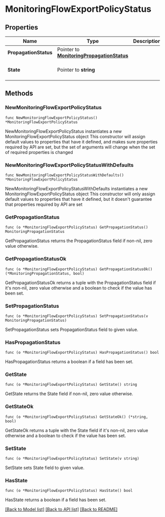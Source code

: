 # MonitoringFlowExportPolicyStatus

## Properties

Name | Type | Description | Notes
------------ | ------------- | ------------- | -------------
**PropagationStatus** | Pointer to [**MonitoringPropagationStatus**](monitoringPropagationStatus.md) |  | [optional] 
**State** | Pointer to **string** |  | [optional] [default to "disabled"]

## Methods

### NewMonitoringFlowExportPolicyStatus

`func NewMonitoringFlowExportPolicyStatus() *MonitoringFlowExportPolicyStatus`

NewMonitoringFlowExportPolicyStatus instantiates a new MonitoringFlowExportPolicyStatus object
This constructor will assign default values to properties that have it defined,
and makes sure properties required by API are set, but the set of arguments
will change when the set of required properties is changed

### NewMonitoringFlowExportPolicyStatusWithDefaults

`func NewMonitoringFlowExportPolicyStatusWithDefaults() *MonitoringFlowExportPolicyStatus`

NewMonitoringFlowExportPolicyStatusWithDefaults instantiates a new MonitoringFlowExportPolicyStatus object
This constructor will only assign default values to properties that have it defined,
but it doesn't guarantee that properties required by API are set

### GetPropagationStatus

`func (o *MonitoringFlowExportPolicyStatus) GetPropagationStatus() MonitoringPropagationStatus`

GetPropagationStatus returns the PropagationStatus field if non-nil, zero value otherwise.

### GetPropagationStatusOk

`func (o *MonitoringFlowExportPolicyStatus) GetPropagationStatusOk() (*MonitoringPropagationStatus, bool)`

GetPropagationStatusOk returns a tuple with the PropagationStatus field if it's non-nil, zero value otherwise
and a boolean to check if the value has been set.

### SetPropagationStatus

`func (o *MonitoringFlowExportPolicyStatus) SetPropagationStatus(v MonitoringPropagationStatus)`

SetPropagationStatus sets PropagationStatus field to given value.

### HasPropagationStatus

`func (o *MonitoringFlowExportPolicyStatus) HasPropagationStatus() bool`

HasPropagationStatus returns a boolean if a field has been set.

### GetState

`func (o *MonitoringFlowExportPolicyStatus) GetState() string`

GetState returns the State field if non-nil, zero value otherwise.

### GetStateOk

`func (o *MonitoringFlowExportPolicyStatus) GetStateOk() (*string, bool)`

GetStateOk returns a tuple with the State field if it's non-nil, zero value otherwise
and a boolean to check if the value has been set.

### SetState

`func (o *MonitoringFlowExportPolicyStatus) SetState(v string)`

SetState sets State field to given value.

### HasState

`func (o *MonitoringFlowExportPolicyStatus) HasState() bool`

HasState returns a boolean if a field has been set.


[[Back to Model list]](../README.md#documentation-for-models) [[Back to API list]](../README.md#documentation-for-api-endpoints) [[Back to README]](../README.md)


